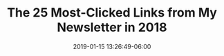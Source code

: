 ---
date: 2019-01-15 13:26:49-06:00
link:
  source: pocket
  source_url: https://getpocket.com
  text: The 25 Most-Clicked Links from My Newsletter in 2018
  url: https://tim.blog/2019/01/15/5-bullet-friday-most-popular
slug: the-25-most-clicked-links-from-my-newsletter-in-2018
source: pocket
title: The 25 Most-Clicked Links from My Newsletter in 2018
---